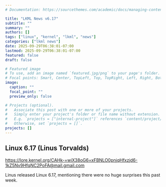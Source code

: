```yaml
---
# Documentation: https://sourcethemes.com/academic/docs/managing-content/

title: "LKML News v6.17"
subtitle: ""
summary: ""
authors: []
tags: ["linux", "kernel", "lkml", "news"]
categories: ["lkml news"]
date: 2025-09-29T06:38:01-07:00
lastmod: 2025-09-29T06:38:01-07:00
featured: false
draft: false

# Featured image
# To use, add an image named `featured.jpg/png` to your page's folder.
# Focal points: Smart, Center, TopLeft, Top, TopRight, Left, Right, BottomLeft, Bottom, BottomRight.
image:
  caption: ""
  focal_point: ""
  preview_only: false

# Projects (optional).
#   Associate this post with one or more of your projects.
#   Simply enter your project's folder or file name without extension.
#   E.g. `projects = ["internal-project"]` references `content/project/deep-learning/index.md`.
#   Otherwise, set `projects = []`.
projects: []
---
```


Linux 6.17 (Linus Torvalds)
---------------------------

https://lore.kernel.org/CAHk-=wiX38oG6=xFBNLO0pnjqHfxzjd6-1kZ5Nv9HfqNC2PoFA@mail.gmail.com

Linus released Linux 6.17, mentioning there were no huge surprises this past
week.

